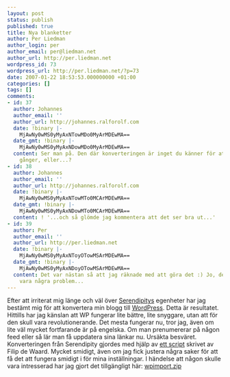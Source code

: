 ```yaml
---
layout: post
status: publish
published: true
title: Nya blanketter
author: Per Liedman
author_login: per
author_email: per@liedman.net
author_url: http://per.liedman.net
wordpress_id: 73
wordpress_url: http://per.liedman.net/?p=73
date: 2007-01-22 18:53:53.000000000 +01:00
categories: []
tags: []
comments:
- id: 37
  author: Johannes
  author_email: ''
  author_url: http://johannes.ralforolf.com
  date: !binary |-
    MjAwNy0wMS0yMyAxNTowMDo0MyArMDEwMA==
  date_gmt: !binary |-
    MjAwNy0wMS0yMyAxNDowMDo0MyArMDEwMA==
  content: Ser man på. Den där konverteringen är inget du känner för att göra fler
    gånger, eller...?
- id: 38
  author: Johannes
  author_email: ''
  author_url: http://johannes.ralforolf.com
  date: !binary |-
    MjAwNy0wMS0yMyAxNTowMTo0MCArMDEwMA==
  date_gmt: !binary |-
    MjAwNy0wMS0yMyAxNDowMTo0MCArMDEwMA==
  content: ! '...och så glömde jag kommentera att det ser bra ut...'
- id: 39
  author: Per
  author_email: ''
  author_url: http://per.liedman.net
  date: !binary |-
    MjAwNy0wMS0yMyAxNToyOTowMSArMDEwMA==
  date_gmt: !binary |-
    MjAwNy0wMS0yMyAxNDoyOTowMSArMDEwMA==
  content: Det var nästan så att jag räknade med att göra det :) Jo, det skall inte
    vara några problem...
---
```

Efter att irriterat mig länge och väl över <a href="http://www.s9y.org">Serendipitys</a> egenheter har jag bestämt mig för att konvertera min blogg till <a href="http://www.wordpress.org">WordPress</a>. Detta är resultatet. Hittills har jag känslan att WP fungerar lite bättre, lite snyggare, utan att för den skull vara revolutionerande. Det mesta fungerar nu, tror jag, även om lite väl mycket fortfarande är på engelska. Om man prenumererar på någon feed eller så lär man få uppdatera sina länkar nu. Ursäkta besväret.
Konverteringen från Serendipity gjordes med hjälp av <a href="http://www.filipdewaard.com/personal/long-time-no-see">ett script</a> skrivet av Filip de Waard. Mycket smidigt, även om jag fick justera några saker för att få det att fungera smidigt i för mina inställningar. I händelse att någon skulle vara intresserad har jag gjort det tillgängligt här: <a title="wpimport.zip" rel="attachment" id="p78" href="http://per.liedman.net/?attachment_id=78">wpimport.zip</a>
